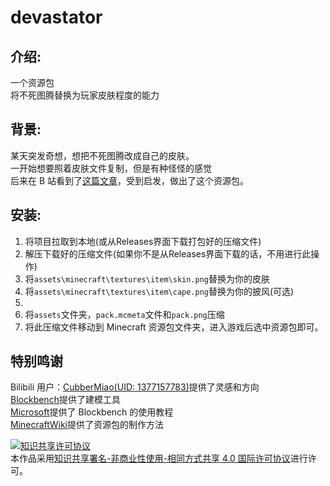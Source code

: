 # devastator

## 介绍:

一个资源包  
将不死图腾替换为玩家皮肤程度的能力

## 背景:

某天突发奇想，想把不死图腾改成自己的皮肤。  
一开始想要照着皮肤文件复制，但是有种怪怪的感觉  
后来在 B 站看到了[这篇文章](https://www.bilibili.com/read/cv20390291)，受到启发，做出了这个资源包。

## 安装:

1. 将项目拉取到本地(或从Releases界面下载打包好的压缩文件)
2. 解压下载好的压缩文件(如果你不是从Releases界面下载的话，不用进行此操作)
2. 将`assets\minecraft\textures\item\skin.png`替换为你的皮肤
3. 将`assets\minecraft\textures\item\cape.png`替换为你的披风(可选)
5. 
4. 将`assets`文件夹，`pack.mcmeta`文件和`pack.png`压缩
4. 将此压缩文件移动到 Minecraft 资源包文件夹，进入游戏后选中资源包即可。

## 特别鸣谢

Bilibili 用户：[CubberMiao(UID: 1377157783)](https://space.bilibili.com/1377157783)提供了灵感和方向  
[Blockbench](https://www.blockbench.net/)提供了建模工具  
[Microsoft](https://learn.microsoft.com/zh-cn/minecraft/creator/documents/addcustomdieblock)提供了 Blockbench 的使用教程  
[MinecraftWiki](https://minecraft.fandom.com/zh/wiki/教程/制作资源包)提供了资源包的制作方法

<a rel="license" href="http://creativecommons.org/licenses/by-nc-sa/4.0/"><img alt="知识共享许可协议" style="border-width:0" src="https://i.creativecommons.org/l/by-nc-sa/4.0/88x31.png" /></a><br />本作品采用<a rel="license" href="http://creativecommons.org/licenses/by-nc-sa/4.0/">知识共享署名-非商业性使用-相同方式共享 4.0 国际许可协议</a>进行许可。
